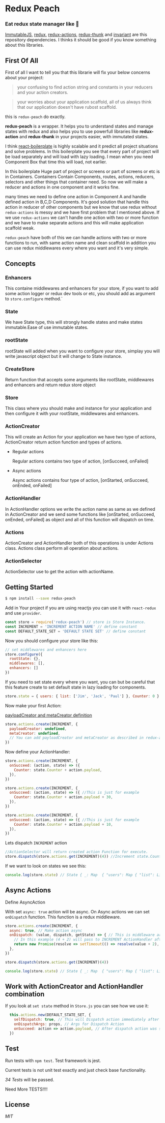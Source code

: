 # Redux Peach
### Eat redux state manager like 🍑

[ImmutableJS](https://github.com/facebook/immutable-js), 
[redux](https://github.com/reduxjs/redux),
[redux-actions](https://github.com/redux-utilities/redux-actions),
[redux-thunk](https://github.com/reduxjs/redux-thunk) and
[invariant](https://github.com/zertosh/invariant)
are this repository dependencies. I thinks it should be good if you know something about this libraries. 

## First Of All 
First of all I want to tell you that this librarie will fix your below concerns about your project: 

> your confusing to find action string and constants in your reducers and your action creators.

> your worries about your application scaffold, all of us always think that our application doesn't have rubost scaffold.

this is `redux-peach` do exactly.

**redux-peach** is a wrapper. It helps you to understand states and manage states with redux and also helps you to use powerfull libraries like **redux-action** and **redux-thunk** in your projects easier, with immutated states.

I think 
[react-boilerplate](https://github.com/react-boilerplate/react-boilerplate)
 is highly scalable and it predict all project situations and solve problems.
In this boilerplate you see that every part of project will be load separately and will load with lazy loading.
I mean when you need Component Box that time this will load, not earlier.

In this boilerplate Huge part of project or screens or part of screens or etc is in Containers.
Containers Contain Components, routes, actions, reducers, selectors and other things that container need. So now we will make a reducer and actions in one component and it works fine.

many times we need to define one action in Component A and handle defined action in B,C,D Components.
It's good solution that handle this action in reducer of other components but we know that use redux without `redux-actions` is messy and we have first problem that I mentioned above.
If we use `redux-actions` we can't handle one action with two or more function and we have to make separate actions and this will make application scaffold weak.

`redux-peach` have both of this we can handle actions with two or more functions to run, with same action name and clean scaffold in addition you can use redux middlewares every where you want and it's very simple.
## Concepts

### Enhancers
This containe middlewares and enhancers for your store, if you want to add some action logger or redux dev tools or etc, you should add as argument to `store.configure` method.`

### State
We have State type, this will strongly handle states and make states immutable.Ease of use immutable states.

### rootState
rootState will added when you want to configure your store, simplay you will write javascript object but it will change to State instance.

### CreateStore
Return function that accepts some arguments like rootState, middlewares and enhancers and return redux store object

### Store
This class where you should make and instance for your application and then configure it with your rootState, middlewares and enhancers.

### ActionCreator
This will create an Action for your application we have two type of actions, ActionCreator return action function and types of actions.
  * Regular actions
  
    Regular actions contains two type of action, [onSucceed, onFailed]

  * Async actions

      Async actions contains four type of action, [onStarted, onSucceed, onEnded, onFailed]

### ActionHandler
In ActionHandler options we write the action name as same as we defined in ActionCreator and we send some functions like [onStarted, onSucceed, onEnded, onFailed] as object and all of this function will dispatch on time.

### Actions
ActionCreator and ActionHandler both of this operations is under Actions class.
Actions class perform all operation about actions.

### ActionSelector
ActionSelector use to get the action with actionName.

## Getting Started
```bash
$ npm install --save redux-peach
```
Add in Your project if you are using reactjs you can use it with `react-redux` and use `provider`.
```javascript
const store = require('redux-peach') // store is Store Instance.
const INCREMENT = 'INCREMENT ACTION NAME' // define constant
const DEFAULT_STATE_SET = 'DEFAULT STATE SET' // define constant
```
Now you should configure your store like this:
```javascript 
// set middlewares and enhancers here
store.configure({
  rootState: {}, 
  middlewares: [], 
  enhancers: []
})
```
If you need to set state every where you want, you can but be careful that this feature create to set default state in lazy loading for components.

```javascript
store.state = { users: { list: ['Jim', 'Jack', 'Paul'] }, Counter: 0 }
```
Now make your first Action:

[payloadCreator and metaCreator definition](https://redux-actions.js.org/api/createaction#createactiontype-payloadcreator-metacreator)
```javascript
store.actions.create(INCREMENT, {
  payloadCreator: undefined,
  metaCreator: undefined,
  // You can add payloadCreator and metaCreator as described in redux-actions library.
})
```
Now define your ActionHandler:
```javascript
store.actions.create(INCREMENT, {
  onSucceed: (action, state) => ({ 
    Counter: state.Counter + action.payload,
  }),
})

store.actions.create(INCREMENT, {
  onSucceed: (action, state) => ({ //This is just for example 
    Counter: state.Counter + action.payload + 30, 
  }),
})

store.actions.create(INCREMENT, {
  onSucceed: (action, state) => ({ //This is just for example 
    Counter: state.Counter + action.payload + 10,
  }),
})

```
Lets dispatch `INCREMENT` action
```javascript
//ActionSelector will return created action Function for execute.
store.dispatch(store.actions.get(INCREMENT)(4)) //Increment state.Counter by 4
```

If we want to look on states we see this:
```javascript 
console.log(store.state) // State { _: Map  { "users": Map { "list": List [ "Jim", "Jack", "Paul" ] }, "Counter": 48 } }
```

## Async Actions
Define AsyncAction

With set `async: true` action will be async. On Async actions we can set `onDispatch` function. This function is a redux middleware.
```javascript
store.actions.create(INCREMENT, {
  async: true, // Make action async
  onDispatch: (value, dispatch, getState) => { // This is middleware args from dispatch action and dispatch and getState will come in as a function arguments.
    // In this example (4 + 2) will pass to INCREMENT ActionHandler after 1 Second.
    return new Promise(resolve => setTimeout(() => resolve(value + 2), 1000))
  },
})
```
```javascript
store.dispatch(store.actions.get(INCREMENT)(4))
```
```javascript
console.log(store.state) // State { _: Map  { "users": Map { "list": List [ "Jim", "Jack", "Paul" ] }, "Counter": 52 } }
```
## Work with ActionCreator and ActionHandler combination
If you look at `set state` method in `Store.js` you can see how we use it:
```javascript
  this.actions.new(DEFAULT_STATE_SET, {
    selfDispatch: true, // This will Dispatch action immediately after defining.
    onDispatchArgs: props, // Args for Dispatch Action 
    onSucceed: action => action.payload, // After dispatch action was succeed, this function will run.
  })
```
## Test
Run tests with `npm test`.
Test framework is jest.

Current tests is not unit test exactly and just check base functionality.

*34 Tests* will be passed.

Need More TESTS!!!!

## License
*MIT*